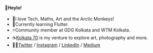 #### 👋Heylo!
- 💖I love Tech, Maths, Art and the Arctic Monkeys!
- 🐥Currently learning Flutter.
- ⚡Community member at GDG Kolkata and WTM Kolkata.
- ☕[Kolkata 70](http://www.rajwrita.com/kol70/) is my venture to explore art, photography and more.
- 🙋‍♀️[Twitter](https://twitter.com/rajwrita) / [Instagram](https://www.instagram.com/rajwrita/) / [LinkedIn](https://www.linkedin.com/in/rajwrita-nath/) / [Medium](https://medium.com/@rajwrita)
